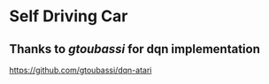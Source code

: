 # Self Driving Car
 
## Thanks to *gtoubassi* for dqn implementation
https://github.com/gtoubassi/dqn-atari